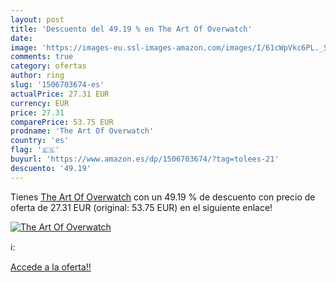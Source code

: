 ```yaml
---
layout: post
title: 'Descuento del 49.19 % en The Art Of Overwatch'
date: 
image: 'https://images-eu.ssl-images-amazon.com/images/I/61cWpVkc6PL._SL200_.jpg'
comments: true
category: ofertas
author: ring
slug: '1506703674-es'
actualPrice: 27.31 EUR
currency: EUR
price: 27.31
comparePrice: 53.75 EUR
prodname: 'The Art Of Overwatch'
country: 'es'
flag: '🇪🇸'
buyurl: 'https://www.amazon.es/dp/1506703674/?tag=tolees-21'
descuento: '49.19'
---
```


Tienes [The Art Of Overwatch](https://www.amazon.es/dp/1506703674/?tag=tolees-21) con un 49.19 % de descuento con precio de oferta de 27.31 EUR (original: 53.75 EUR) en el siguiente enlace!

[![The Art Of Overwatch](https://images-eu.ssl-images-amazon.com/images/I/61cWpVkc6PL._SL200_.jpg)](https://www.amazon.es/dp/1506703674/?tag=tolees-21)

ℹ️:


[Accede a la oferta!!](https://www.amazon.es/dp/1506703674/?tag=tolees-21)
